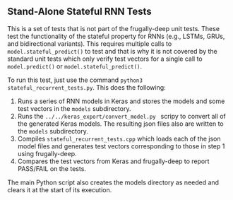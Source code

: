 ## Stand-Alone Stateful RNN Tests

This is a set of tests that is not part of the frugally-deep unit tests.  These test the functionality of the stateful property for RNNs (e.g., LSTMs, GRUs, and bidirectional variants).  This requires multiple calls to `model.stateful_predict()` to test and that is why it is not covered by the standard unit tests which only verify test vectors for a single call to `model.predict()` or `model.stateful_predict()`.   

To run this test, just use the command `python3 stateful_recurrent_tests.py`.  This does the following:

1. Runs a series of RNN models in Keras and stores the models and some test vectors in the `models` subdirectory.  
2. Runs the `../../keras_export/convert_model.py ` scripy to convert all of the generated Keras models. The resulting json files also are written to the `models` subdirectory.  
3.  Compiles `stateful_recurrent_tests.cpp` which loads each of the json model files and generates test vectors corresponding to those in step 1 using frugally-deep.
4. Compares the test vectors from Keras and frugally-deep to report PASS/FAIL on the tests.  

The main Python script also creates the models directory as needed and clears it at the start of its execution.  